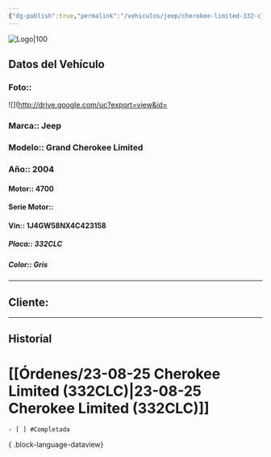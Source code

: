 ```yaml
---
{"dg-publish":true,"permalink":"/vehiculos/jeep/cherokee-limited-332-clc/","created":"","updated":""}
---
```


![Logo|100](http://drive.google.com/uc?export=view&id=137fl3TIZ0-PU8b-Pt0bsjclwHub_u78G)

## Datos del Vehículo 
### Foto:: 
![](http://drive.google.com/uc?export=view&id=

### Marca:: Jeep
### Modelo:: Grand Cherokee Limited
### Año:: 2004
#### Motor:: 4700
#### Serie Motor:: 
#### Vin:: 1J4GW58NX4C423158
##### Placa:: 332CLC
##### Color:: Gris
---

## Cliente:

---

## Historial

# [[Órdenes/23-08-25 Cherokee Limited (332CLC)\|23-08-25 Cherokee Limited (332CLC)]]

    - [ ] #Completada

{ .block-language-dataview} 